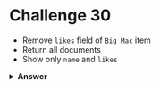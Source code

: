 # Challenge 30
- Remove `likes` field of `Big Mac` item
- Return all documents
- Show only `name` and `likes`

<details>
  <summary><strong>Answer</strong></summary>

  ```js
  db.produtos
    .updateOne({ nome: "Big Mac" }, { $unset: { curtidas: "" } });

  db.produtos
    .find({}, { _id: 0, nome: 1, curtidas: 1 });
  ```
</details>